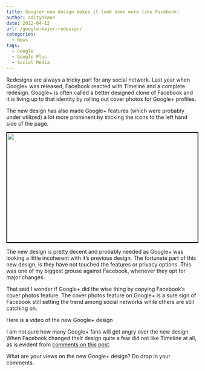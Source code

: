 ```yaml
---
title: Google+ new design makes it look even more like Facebook!
author: adityakane
date: 2012-04-12
url: /google-major-redesign/
categories:
  - News
tags:
  - Google
  - Google Plus
  - Social Media
---
```

Redesigns are always a tricky part for any social network. Last year when Google+ was released, Facebook reacted with Timeline and a complete redesign. Google+ is often called a better designed clone of Facebook and it is living up to that identity by rolling out cover photos for Google+ profiles.

The new design has also made Google+ features (which were probably under utilized) a lot more prominent by sticking the icons to the left hand side of the page.

<a href="http://devilsworkshop.org/google-major-redesign/google_plus_new_design/" rel="attachment wp-att-56874"><img class="size-full wp-image-56874 alignnone" style="border-image: initial; border-width: 2px; border-color: black; border-style: solid;" title="Google_plus_new_design" src="http://cdn.devilsworkshop.org/files/2012/04/Google_plus_new_design.png" alt="" width="550" height="290" /></a>

The new design is pretty decent and probably needed as Google+ was looking a little incoherent with it&#8217;s previous design. The fortunate part of this new design, is they have not touched the features or privacy options. This was one of my biggest grouse against Facebook, whenever they opt for major changes.

That said I wonder if Google+ did the wise thing by copying Facebook&#8217;s cover photos feature. The cover photos feature on Google+ is a sure sign of Facebook still setting the trend among social networks while others are still catching on.

Here is a video of the new Google+ design



I am not sure how many Google+ fans will get angry over the new design. When Facebook changed their design quite a few did not like Timeline at all, as is evident from [comments on this post][1].

What are your views on the new Google+ design? Do drop in your comments.

 [1]: http://devilsworkshop.org/opt-facebooks-timeline-feature/#comments
